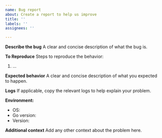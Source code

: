 ```yaml
---
name: Bug report
about: Create a report to help us improve
title: ''
labels: ''
assignees: ''

---
```


**Describe the bug**
A clear and concise description of what the bug is.

**To Reproduce**
Steps to reproduce the behavior:
1. ...

**Expected behavior**
A clear and concise description of what you expected to happen.

**Logs**
If applicable, copy the relevant logs to help explain your problem.

**Environment:**
 - OS:
 - Go version:
 - Version:

**Additional context**
Add any other context about the problem here.
